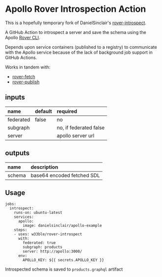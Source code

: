 # Apollo Rover Introspection Action

This is a hopefully temporary fork of DanielSinclair's [rover-introspect](https://github.com/DanielSinclair/rover-introspect).

A GitHub Action to introspect a server and save the schema using the Apollo [Rover CLI](https://www.apollographql.com/docs/rover/).

Depends upon service containers (published to a registry) to communicate with the Apollo service because of the lack of background job support in GitHub Actions.

Works in tandem with:
- [rover-fetch](https://github.com/DanielSinclair/rover-fetch)
- [rover-publish](https://github.com/DanielSinclair/rover-publish)

## inputs
| name        | default | required               |
| :---------- | :------ | :--------------------- |
| federated   | false   | no                     |
| subgraph    |         | no, if federated false |
| server      |         | apollo server url      |

## outputs
| name   | description                |
| :----- | :------------------------- |
| schema | base64 encoded fetched SDL |

## Usage
```
jobs:
  introspect:
    runs-on: ubuntu-latest
    services:
      apollo:
        image: danielsinclair/apollo-example
    steps:
    - uses: w33ble/rover-introspect
      with:
        federated: true
        subgraph: products
        server: http://apollo:3000/
      env:
        APOLLO_KEY: ${{ secrets.APOLLO_KEY }}
```

Introspected schema is saved to `products.graphql` artifact